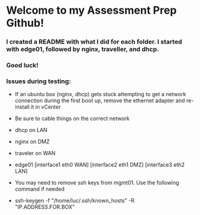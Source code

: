 # Welcome to my Assessment Prep Github!
### I created a README with what I did for each folder. I started with edge01, followed by nginx, traveller, and dhcp.
### Good luck!


### Issues during testing:

* If an ubuntu box (nginx, dhcp) gets stuck attempting to get a network connection during the first boot up, remove the ethernet adapter and re-install it in vCenter

* Be sure to cable things on the correct network
*   dhcp on LAN
*   nginx on DMZ
*   traveler on WAN
*   edge01 [interface1 eth0 WAN] [interface2 eth1 DMZ] [interface3 eth2 LAN]

* You may need to remove ssh keys from mgmt01. Use the following command if needed
* ssh-keygen -f "/home/luc/.ssh/known_hosts" -R "IP.ADDRESS.FOR.BOX"
